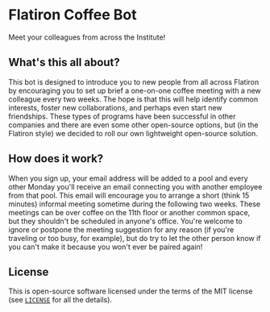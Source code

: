 # Flatiron Coffee Bot

Meet your colleagues from across the Institute!

## What's this all about?

This bot is designed to introduce you to new people from all across Flatiron by encouraging you to set up brief a one-on-one coffee meeting with a new colleague every two weeks.
The hope is that this will help identify common interests, foster new collaborations, and perhaps even start new friendships.
These types of programs have been successful in other companies and there are even some other open-source options, but (in the Flatiron style) we decided to roll our own lightweight open-source solution.


## How does it work?

When you sign up, your email address will be added to a pool and every other Monday you'll receive an email connecting you with another employee from that pool.
This email will encourage you to arrange a short (think 15 minutes) informal meeting sometime during the following two weeks.
These meetings can be over coffee on the 11th floor or another common space, but they shouldn't be scheduled in anyone's office.
You're welcome to ignore or postpone the meeting suggestion for any reason (if you're traveling or too busy, for example), but do try to let the other person know if you can't make it because you won't ever be paired again!


## License

This is open-source software licensed under the terms of the MIT license (see [`LICENSE`](LICENSE) for all the details).
